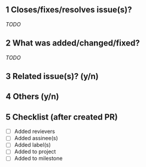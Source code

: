 ## 1 Closes/fixes/resolves issue(s)?
*TODO*


## 2 What was added/changed/fixed?
*TODO*


## 3 Related issue(s)? (y/n)


## 4 Others (y/n)


## 5 Checklist (after created PR)
- [ ] Added revievers
- [ ] Added assinee(s)
- [ ] Added label(s)
- [ ] Added to project
- [ ] Added to milestone
